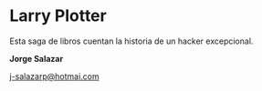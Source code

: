 # Larry Plotter

Esta saga de libros cuentan la historia de un hacker excepcional.


**Jorge Salazar**

j-salazarp@hotmai.com
